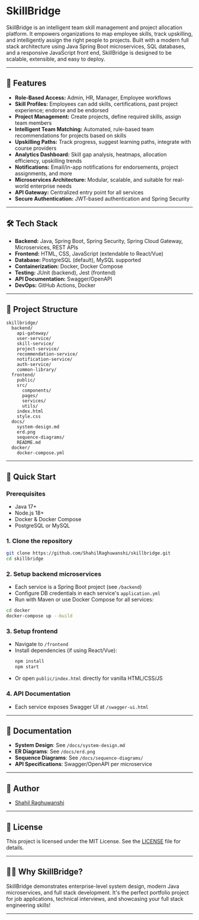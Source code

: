 # SkillBridge

SkillBridge is an intelligent team skill management and project allocation platform. It empowers organizations to map employee skills, track upskilling, and intelligently assign the right people to projects. Built with a modern full stack architecture using Java Spring Boot microservices, SQL databases, and a responsive JavaScript front end, SkillBridge is designed to be scalable, extensible, and easy to deploy.

---

## 🚀 Features

- **Role-Based Access:** Admin, HR, Manager, Employee workflows
- **Skill Profiles:** Employees can add skills, certifications, past project experience; endorse and be endorsed
- **Project Management:** Create projects, define required skills, assign team members
- **Intelligent Team Matching:** Automated, rule-based team recommendations for projects based on skills
- **Upskilling Paths:** Track progress, suggest learning paths, integrate with course providers
- **Analytics Dashboard:** Skill gap analysis, heatmaps, allocation efficiency, upskilling trends
- **Notifications:** Email/in-app notifications for endorsements, project assignments, and more
- **Microservices Architecture:** Modular, scalable, and suitable for real-world enterprise needs
- **API Gateway:** Centralized entry point for all services
- **Secure Authentication:** JWT-based authentication and Spring Security

---

## 🛠️ Tech Stack

- **Backend:** Java, Spring Boot, Spring Security, Spring Cloud Gateway, Microservices, REST APIs
- **Frontend:** HTML, CSS, JavaScript (extendable to React/Vue)
- **Database:** PostgreSQL (default), MySQL supported
- **Containerization:** Docker, Docker Compose
- **Testing:** JUnit (backend), Jest (frontend)
- **API Documentation:** Swagger/OpenAPI
- **DevOps:** GitHub Actions, Docker

---

## 📂 Project Structure

```
skillbridge/
  backend/
    api-gateway/
    user-service/
    skill-service/
    project-service/
    recommendation-service/
    notification-service/
    auth-service/
    common-library/
  frontend/
    public/
    src/
      components/
      pages/
      services/
      utils/
    index.html
    style.css
  docs/
    system-design.md
    erd.png
    sequence-diagrams/
    README.md
  docker/
    docker-compose.yml
```

---

## 🏁 Quick Start

### Prerequisites

- Java 17+
- Node.js 18+
- Docker & Docker Compose
- PostgreSQL or MySQL

### 1. Clone the repository

```bash
git clone https://github.com/ShahilRaghuwanshi/skillbridge.git
cd skillbridge
```

### 2. Setup backend microservices

- Each service is a Spring Boot project (see `/backend`)
- Configure DB credentials in each service's `application.yml`
- Run with Maven or use Docker Compose for all services:

```bash
cd docker
docker-compose up --build
```

### 3. Setup frontend

- Navigate to `/frontend`
- Install dependencies (if using React/Vue):
  ```bash
  npm install
  npm start
  ```
- Or open `public/index.html` directly for vanilla HTML/CSS/JS

### 4. API Documentation

- Each service exposes Swagger UI at `/swagger-ui.html`

---

## 📖 Documentation

- **System Design**: See `/docs/system-design.md`
- **ER Diagrams**: See `/docs/erd.png`
- **Sequence Diagrams**: See `/docs/sequence-diagrams/`
- **API Specifications**: Swagger/OpenAPI per microservice

---

## 👤 Author

- [Shahil Raghuwanshi](https://github.com/ShahilRaghuwanshi)

---

## 📝 License

This project is licensed under the MIT License. See the [LICENSE](LICENSE) file for details.

---

## 🙋‍♂️ Why SkillBridge?

SkillBridge demonstrates enterprise-level system design, modern Java microservices, and full stack development. It's the perfect portfolio project for job applications, technical interviews, and showcasing your full stack engineering skills!

---
